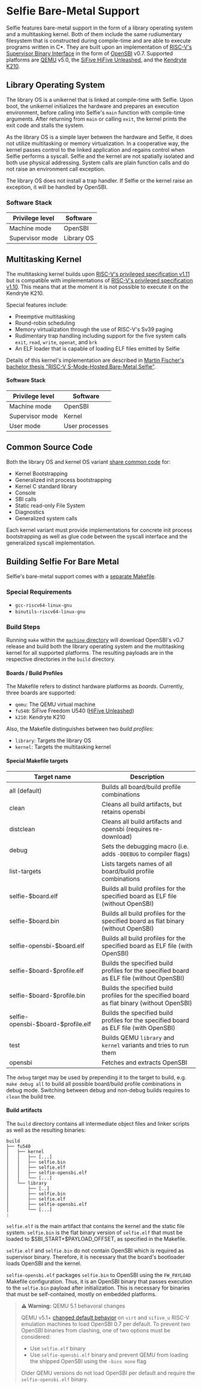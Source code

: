 # Selfie Bare-Metal Support

Selfie features bare-metal support in the form of a library operating system and a multitasking kernel. Both of them include the same rudiumentary filesystem that is constructed during compile-time and are able to execute programs written in C\*. They are built upon an implementation of [RISC-V's Supervisor Binary Interface](https://github.com/riscv/riscv-sbi-doc/) in the form of [OpenSBI](https://github.com/riscv/opensbi/) v0.7. Supported platforms are [QEMU](https://www.qemu.org/) v5.0, the [SiFive HiFive Unleashed](https://www.sifive.com/boards/hifive-unleashed), and the [Kendryte K210](https://canaan.io/product/kendryteai).

## Library Operating System

The library OS is a unikernel that is linked at compile-time with Selfie. Upon boot, the unikernel initializes the hardware and prepares an execution environment, before calling into Selfie's `main` function with compile-time arguments. After returning from `main` or calling `exit`, the kernel prints the exit code and stalls the system.

As the library OS is a simple layer between the hardware and Selfie, it does not utilize multitasking or memory virtualization. In a cooperative way, the kernel passes control to the linked application and regains control when Selfie performs a syscall. Selfie and the kernel are not spatially isolated  and both use physical addressing. System calls are plain function calls and do not raise an environment call exception.

The library OS does not install a trap handler. If Selfie or the kernel raise an exception, it will be handled by OpenSBI.

### Software Stack

| Privilege level | Software   |
| --------------- | ---------- |
| Machine mode    | OpenSBI    |
| Supervisor mode | Library OS |

## Multitasking Kernel

The multitasking kernel builds upon [RISC-V's privileged specification v1.11](https://riscv.org//wp-content/uploads/2019/08/riscv-privileged-20190608-1.pdf) but is compatible with implementations of [RISC-V's privileged specification v1.10](https://riscv.org//wp-content/uploads/2017/05/riscv-privileged-v1.10.pdf). This means that at the moment it is not possible to execute it on the Kendryte K210.

Special features include:
* Preemptive multitasking
* Round-robin scheduling
* Memory virtualization through the use of RISC-V's Sv39 paging
* Rudimentary trap handling including support for the five system calls `exit`, `read`, `write`, `openat`, and `brk`
* An ELF loader that is capable of loading ELF files emitted by Selfie

Details of this kernel's implementation are described in [Martin Fischer's bachelor thesis "RISC-V S-Mode-Hosted Bare-Metal Selfie"](../theses#risc-v-s-mode-hosted-bare-metal-selfie-by-martin-fischer-university-of-salzburg-austria-2020-pdf-release).

#### Software Stack

| Privilege level | Software       |
| --------------- | -------------- |
| Machine mode    | OpenSBI        |
| Supervisor mode | Kernel         |
| User mode       | User processes |

## Common Source Code

Both the library OS and kernel OS variant [share common code](./Makefile#L24) for:
- Kernel Bootstrapping
- Generalized init process bootstrapping
- Kernel C standard library
- Console
- SBI calls
- Static read-only File System
- Diagnostics
- Generalized system calls

Each kernel variant must provide implementations for concrete init process bootstrapping as well as glue code between the syscall interface and the generalized syscall implementation.

## Building Selfie For Bare Metal

Selfie's bare-metal support comes with a [separate Makefile](Makefile).

### Special Requirements

* `gcc-riscv64-linux-gnu`
* `binutils-riscv64-linux-gnu`

### Build Steps

Running `make` within the [`machine` directory](.) will download OpenSBI's v0.7 release and build both the library operating system and the multitasking kernel for all supported platforms. The resulting payloads are in the respective directories in the `build` directory.

#### Boards / Build Profiles

The Makefile refers to distinct hardware platforms as _boards_. Currently, three boards are supported:
- `qemu`: The QEMU virtual machine
- `fu540`: SiFive Freedom U540 ([HiFive Unleashed](https://www.sifive.com/boards/hifive-unleashed))
- `k210`: Kendryte K210

Also, the Makefile distinguishes between two _build profiles_:
- `library`: Targets the library OS
- `kernel`: Targets the multitasking kernel

#### Special Makefile targets

| **Target name**                      | **Description**                                                                              |
|--------------------------------------|----------------------------------------------------------------------------------------------|
| all (default)                        | Builds all board/build profile combinations                                                  |
| clean                                | Cleans all build artifacts, but retains opensbi                                              |
| distclean                            | Cleans all build artifacts and opensbi (requires re-download)                                |
| debug                                | Sets the debugging macro (i.e. adds `-DDEBUG` to compiler flags)                             |
| list-targets                         | Lists targets names of all board/build profile combinations                                  |
| selfie-\$board.elf                   | Builds all build profiles for the specified board as ELF file (without OpenSBI)              |
| selfie-\$board.bin                   | Builds all build profiles for the specified board as flat binary (without OpenSBI)           |
| selfie-opensbi-\$board.elf           | Builds all build profiles for the specified board as ELF file (with OpenSBI)                 |
| selfie-\$board-\$profile.elf         | Builds the specified build profiles for the specified board as ELF file (without OpenSBI)    |
| selfie-\$board-\$profile.bin         | Builds the specified build profiles for the specified board as flat binary (without OpenSBI) |
| selfie-opensbi-\$board-\$profile.elf | Builds the specified build profiles for the specified board as ELF file (with OpenSBI)       |
| test                                 | Builds QEMU `library` and `kernel` variants and tries to run them                            |
| opensbi                              | Fetches and extracts OpenSBI                                                                 |

The `debug` target may be used by prepending it to the target to build, e.g. `make debug all` to build all possible board/build profile combinations in debug mode. Switching between debug and non-debug builds requires to `clean` the build tree.

#### Build artifacts

The `build` directory contains all intermediate object files and linker scripts as well as the resulting binaries:

```
build
├── fu540
│   ├── kernel
│   │   ├── [...]
│   │   ├── selfie.bin
│   │   ├── selfie.elf
│   │   ├── selfie-opensbi.elf
│   │   └── [...]
│   └── library
│       ├── [..]
│       ├── selfie.bin
│       ├── selfie.elf
│       ├── selfie-opensbi.elf
│       └── [...]
:
```

`selfie.elf` is the main artifact that contains the kernel and the static file system. `selfie.bin` is the flat binary version of `selfie.elf` that must be loaded to \$SBI\_START+\$PAYLOAD\_OFFSET, as specified in the Makefile.

`selfie.elf` and `selfie.bin` do not contain OpenSBI which is required as supervisor binary. Therefore, it is necessary that the board's bootloader loads OpenSBI and the kernel.

`selfie-opensbi.elf` packages `selfie.bin` to OpenSBI using the `FW_PAYLOAD` Makefile configuration. Thus, it is an OpenSBI binary that passes execution to the `selfie.bin` payload after initialization. This is necessary for binaries that must be self-contained, mostly on embedded platforms.

> **:warning: Warning:** QEMU 5.1 behavoral changes
>
> QEMU v5.1+ [changed default behavior](https://wiki.qemu.org/ChangeLog/5.1#RISC-V) on `virt` and `sifive_u` RISC-V emulation machines to load OpenSBI 0.7 per default. To prevent two OpenSBI binaries from clashing, one of two options must be considered:
> - Use `selfie.elf` binary
> - Use `selfie-opensbi.elf` binary and prevent QEMU from loading the shipped OpenSBI using the `-bios none` flag
>
> Older QEMU versions do not load OpenSBI per default and require the `selfie-opensbi.elf` binary.
